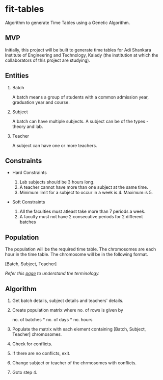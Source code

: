 # fit-tables

Algorithm to generate Time Tables using a Genetic Algorithm.

## MVP

Initially, this project will be built to generate time tables for Adi Shankara Institute of Engineering and Technology, Kalady (the institution at which the collaborators of this project are studying).

## Entities

1. Batch

   A batch means a group of students with a common admission year, graduation year and course.

2. Subject

   A batch can have multiple subjects. A subject can be of the types - theory and lab.

3. Teacher

   A subject can have one or more teachers.

## Constraints

- Hard Constraints

   1. Lab subjects should be 3 hours long. 
   2. A teacher cannot have more than one subject at the same time.
   3. Minimum limit for a subject to occur in a week is 4. Maximum is 5.

- Soft Constraints

   1. All the faculties must atleast take more than 7 periods a week.
   2. A faculty must not have 2 consecutive periods for 2 different batches

## Population

The population will be the required time table. The chromosomes are each hour in the time table. The chromosome will be in the following format.

[Batch, Subject, Teacher]

_Refer this [page](https://www.tutorialspoint.com/genetic_algorithms/genetic_algorithms_fundamentals.htm) to understand the terminology._

## Algorithm

1. Get batch details, subject details and teachers' details.
2. Create population matrix where no. of rows is given by

   no. of batches \* no. of days \* no. hours

3. Populate the matrix with each element containing [Batch, Subject, Teacher] chromosomes.
4. Check for conflicts.
5. If there are no conflicts, exit.
6. Change subject or teacher of the chrmosomes with conflicts.
7. Goto step 4.
